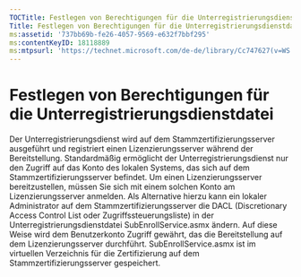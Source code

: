 ```yaml
---
TOCTitle: Festlegen von Berechtigungen für die Unterregistrierungsdienstdatei
Title: Festlegen von Berechtigungen für die Unterregistrierungsdienstdatei
ms:assetid: '737bb69b-fe26-4057-9569-e632f7bbf295'
ms:contentKeyID: 18118889
ms:mtpsurl: 'https://technet.microsoft.com/de-de/library/Cc747627(v=WS.10)'
---
```


Festlegen von Berechtigungen für die Unterregistrierungsdienstdatei
===================================================================

Der Unterregistrierungsdienst wird auf dem Stammzertifizierungsserver ausgeführt und registriert einen Lizenzierungsserver während der Bereitstellung. Standardmäßig ermöglicht der Unterregistrierungsdienst nur den Zugriff auf das Konto des lokalen Systems, das sich auf dem Stammzertifizierungsserver befindet. Um einen Lizenzierungsserver bereitzustellen, müssen Sie sich mit einem solchen Konto am Lizenzierungsserver anmelden. Als Alternative hierzu kann ein lokaler Administrator auf dem Stammzertifizierungsserver die DACL (Discretionary Access Control List oder Zugriffssteuerungsliste) in der Unterregistrierungsdienstdatei SubEnrollService.asmx ändern. Auf diese Weise wird dem Benutzerkonto Zugriff gewährt, das die Bereitstellung auf dem Lizenzierungsserver durchführt. SubEnrollService.asmx ist im virtuellen Verzeichnis für die Zertifizierung auf dem Stammzertifizierungsserver gespeichert.
